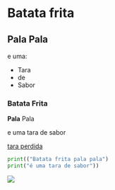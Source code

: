# Batata frita 

## Pala Pala

e uma:
- Tara
- de 
- Sabor

### Batata Frita

**Pala** Pala

e uma tara de sabor

[tara perdida](https://www.youtube.com/watch?v=WKM07iNFoKY)

```python
print(("Batata frita pala pala")
print("é uma tara de sabor"))
```

![](7571550-frente.jpag)